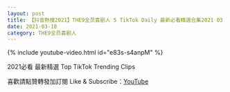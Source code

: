 ```yaml
---
layout: post
title: 【抖音熱搜2021】THE9全员喜剧人 5 TikTok Daily 最新必看精選合集2021 03 18
date: 2021-03-18
category: THE9全员喜剧人
---
```


{% include youtube-video.html id="e83s-s4anpM" %}

2021必看 最新精選 Top TikTok Trending Clips

喜歡請點贊轉發加訂閱 Like & Subscribe：[YouTube](https://www.youtube.com/channel/UCAoR7VcanIPd04uEq_GIylA/videos)

